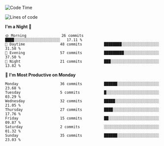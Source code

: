 <!--START_SECTION:waka-->
![Code Time](http://img.shields.io/badge/Code%20Time-223%20hrs-blue)

![Lines of code](https://img.shields.io/badge/From%20Hello%20World%20I%27ve%20Written-22.4%20thousand%20lines%20of%20code-blue)

**I'm a Night 🦉** 

```text
🌞 Morning                26 commits          ████░░░░░░░░░░░░░░░░░░░░░   17.11 % 
🌆 Daytime                48 commits          ████████░░░░░░░░░░░░░░░░░   31.58 % 
🌃 Evening                57 commits          █████████░░░░░░░░░░░░░░░░   37.50 % 
🌙 Night                  21 commits          ███░░░░░░░░░░░░░░░░░░░░░░   13.82 % 
```
📅 **I'm Most Productive on Monday** 

```text
Monday                   36 commits          ██████░░░░░░░░░░░░░░░░░░░   23.68 % 
Tuesday                  5 commits           █░░░░░░░░░░░░░░░░░░░░░░░░   03.29 % 
Wednesday                32 commits          █████░░░░░░░░░░░░░░░░░░░░   21.05 % 
Thursday                 27 commits          ████░░░░░░░░░░░░░░░░░░░░░   17.76 % 
Friday                   15 commits          ██░░░░░░░░░░░░░░░░░░░░░░░   09.87 % 
Saturday                 2 commits           ░░░░░░░░░░░░░░░░░░░░░░░░░   01.32 % 
Sunday                   35 commits          ██████░░░░░░░░░░░░░░░░░░░   23.03 % 
```



<!--END_SECTION:waka-->
